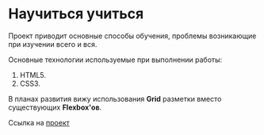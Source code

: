 # Научиться учиться

Проект приводит основные способы обучения, проблемы возникающие при изучении всего и вся.

Основные технологии используемые при выполнении работы:
1. HTML5.
2. CSS3.

В планах развития вижу использования **Grid** разметки вместо существующих **Flexbox'ов**.

Ссылка на [проект](https://vsrodionov94.github.io/how-to-learn/)
